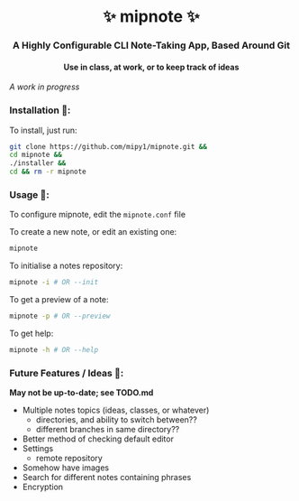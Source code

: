 <h1 align="center">✨ mipnote ✨</h1>
<h3 align="center">A Highly Configurable CLI Note-Taking App, Based Around Git</h3>
<h4 align="center">Use in class, at work, or to keep track of ideas</h4>

*A work in progress*

### Installation 🐡:
To install, just run:
```bash
git clone https://github.com/mipy1/mipnote.git &&
cd mipnote &&
./installer &&
cd && rm -r mipnote
```

### Usage 🐼:

To configure mipnote, edit the `mipnote.conf` file

To create a new note, or edit an existing one:
```bash
mipnote
```

To initialise a notes repository:
```bash
mipnote -i # OR --init
```

To get a preview of a note:
```bash
mipnote -p # OR --preview
```

To get help:
```bash
mipnote -h # OR --help
```

### Future Features / Ideas 🐌:
**May not be up-to-date; see TODO.md**

- Multiple notes topics (ideas, classes, or whatever)
    - directories, and ability to switch between??
	- different branches in same directory??
- Better method of checking default editor
- Settings
    - remote repository
- Somehow have images
- Search for different notes containing phrases
- Encryption
